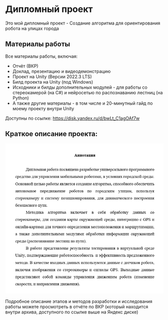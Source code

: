 # Дипломный проект

Это мой дипломный проект - Создание алгоритма для ориентирования робота на улицах города

## Материалы работы

Все материалы работы, включая:
* Отчёт (ВКР)
* Доклад, презентацию и видеодемонстрацию
* Проект на Unity (Версии 2022.3 LTS)
* Билд проекта на Unity (под Windows)
* Исходники и билды дополнительных модулей - для работы со стереокамерой (на C#) и нейросетью по распознаванию лестниц (на Python)
* А также другие материалы - в том числе и 20-минутный гайд по моему проекту внутри Unity

Доступны по ссылке: https://disk.yandex.ru/d/bwLt_C1agOAf7w

## Краткое описание проекта:

![](Аннотация.png) 

Подробное описание этапов и методов разработки и исследования работы можете просмотреть в отчёте по ВКР 
(который находится внутри архива, доступного по ссылке выше на Яндекс диске)
